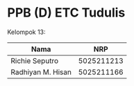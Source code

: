 # PPB (D) ETC Tudulis

Kelompok 13:

| Nama | NRP |
| --- | --- |
| Richie Seputro | 5025211213 |
| Radhiyan M. Hisan | 5025211166 |
